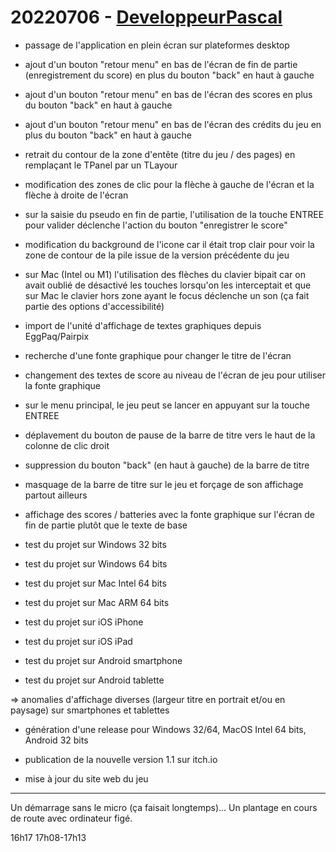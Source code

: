 # 20220706 - [DeveloppeurPascal](https://github.com/DeveloppeurPascal)

* passage de l'application en plein écran sur plateformes desktop

* ajout d'un bouton "retour menu" en bas de l'écran de fin de partie (enregistrement du score) en plus du bouton "back" en haut à gauche
* ajout d'un bouton "retour menu" en bas de l'écran des scores en plus du bouton "back" en haut à gauche
* ajout d'un bouton "retour menu" en bas de l'écran des crédits du jeu en plus du bouton "back" en haut à gauche

* retrait du contour de la zone d'entête (titre du jeu / des pages) en remplaçant le TPanel par un TLayour

* modification des zones de clic pour la flèche à gauche de l'écran et la flèche à droite de l'écran

*  sur la saisie du pseudo en fin de partie, l'utilisation de la touche ENTREE pour valider déclenche l'action du bouton "enregistrer le score"

* modification du background de l'icone car il était trop clair pour voir la zone de contour de la pile issue de la version précédente du jeu

* sur Mac (Intel ou M1) l'utilisation des flèches du clavier bipait car on avait oublié de désactivé les touches lorsqu'on les interceptait et que sur Mac le clavier hors zone ayant le focus déclenche un son (ça fait partie des options d'accessibilité)

* import de l'unité d'affichage de textes graphiques depuis EggPaq/Pairpix
* recherche d'une fonte graphique pour changer le titre de l'écran
* changement des textes de score au niveau de l'écran de jeu pour utiliser la fonte graphique

* sur le menu principal, le jeu peut se lancer en appuyant sur la touche ENTREE

* déplavement du bouton de pause de la barre de titre vers le haut de la colonne de clic droit
* suppression du bouton "back" (en haut à gauche) de la barre de titre
* masquage de la barre de titre sur le jeu et forçage de son affichage partout ailleurs

* affichage des scores / batteries avec la fonte graphique sur l'écran de fin de partie plutôt que le texte de base

* test du projet sur Windows 32 bits
* test du projet sur Windows 64 bits
* test du projet sur Mac Intel 64 bits
* test du projet sur Mac ARM 64 bits

* test du projet sur iOS iPhone
* test du projet sur iOS iPad
* test du projet sur Android smartphone
* test du projet sur Android tablette

=> anomalies d'affichage diverses (largeur titre en portrait et/ou en paysage) sur smartphones et tablettes

* génération d'une release pour Windows 32/64, MacOS Intel 64 bits, Android 32 bits
* publication de la nouvelle version 1.1 sur itch.io

* mise à jour du site web du jeu

**********

Un démarrage sans le micro (ça faisait longtemps)...
Un plantage en cours de route avec ordinateur figé.

16h17
17h08-17h13
